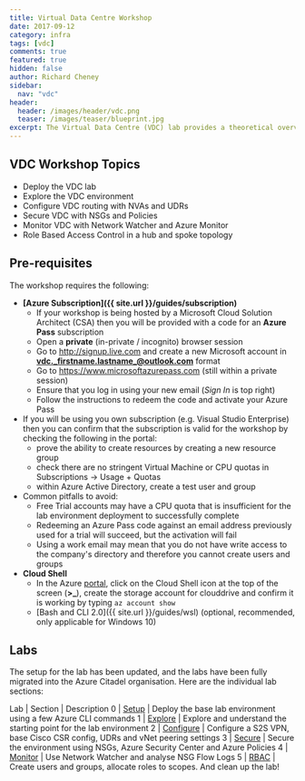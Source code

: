 ```yaml
---
title: Virtual Data Centre Workshop
date: 2017-09-12
category: infra
tags: [vdc]
comments: true
featured: true
hidden: false
author: Richard Cheney
sidebar:
  nav: "vdc"
header:
  header: /images/header/vdc.png
  teaser: /images/teaser/blueprint.jpg
excerpt: The Virtual Data Centre (VDC) lab provides a theoretical overview and hands on lab to go through the key constructs  recommended for larger enterprise customers
---
```


## VDC Workshop Topics

* Deploy the VDC lab
* Explore the VDC environment
* Configure VDC routing with NVAs and UDRs
* Secure VDC with NSGs and Policies
* Monitor VDC with Network Watcher and Azure Monitor
* Role Based Access Control in a hub and spoke topology

## Pre-requisites

The workshop requires the following:

* **[Azure Subscription]({{ site.url }}/guides/subscription)**
    * If your workshop is being hosted by a Microsoft Cloud Solution Architect (CSA) then you will be provided with a code for an **Azure Pass** subscription
    * Open a **private** (in-private / incognito) browser session
    * Go to <http://signup.live.com> and create a new  Microsoft account in  **vdc._firstname.lastname_@outlook.com** format
    * Go to <https://www.microsoftazurepass.com> (still within a private session)
    * Ensure that you log in using your new email (*Sign In* is top right)
    * Follow the instructions to redeem the code and activate your Azure Pass
* If you will be using you own subscription (e.g. Visual Studio Enterprise) then you can confirm that the subscription is valid for the workshop by checking the following in the portal:
    * prove the ability to create resources by creating a new resource group
    * check there are no stringent Virtual Machine or CPU quotas in Subscriptions -> Usage + Quotas
    * within Azure Active Directory, create a test user and group
* Common pitfalls to avoid:
    * Free Trial accounts may have a CPU quota that is insufficient for the lab environment deployment to successfully complete
    * Redeeming an Azure Pass code against an email address previously used for a trial will succeed, but the activation will fail
    * Using a work email may mean that you do not have write access to the company's directory and therefore you cannot create users and groups
* **Cloud Shell**
    * In the Azure [portal](https://portal.azure.com), click on the Cloud Shell icon at the top of the screen (**>_**), create the storage account for clouddrive and confirm it is working by typing ```az account show```
    * [Bash and CLI 2.0]({{ site.url }}/guides/wsl) (optional, recommended, only applicable for Windows 10)

## Labs

The setup for the lab has been updated, and the labs have been fully migrated into the Azure Citadel organisation.  Here are the individual lab sections:

Lab | Section | Description
0 | [Setup](/infra/vdc/lab0/) | Deploy the base lab environment using a few Azure CLI commands
1 | [Explore](/infra/vdc/lab1/) | Explore and understand the starting point for the lab environment
2 | [Configure](/infra/vdc/lab2) | Configure a S2S VPN, base Cisco CSR config, UDRs and vNet peering settings
3 | [Secure](/infra/vdc/lab3) | Secure the environment using NSGs, Azure Security Center and Azure Policies
4 | [Monitor](/infra/vdc/lab4) | Use Network Watcher and analyse NSG Flow Logs
5 | [RBAC](/infra/vdc/lab5) | Create users and groups, allocate roles to scopes.  And clean up the lab!
